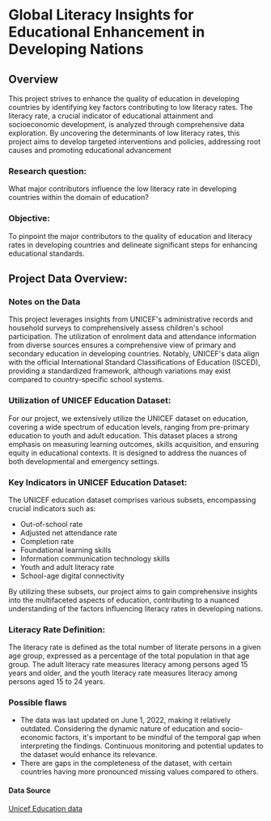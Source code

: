 # Global Literacy Insights for Educational Enhancement in Developing Nations
## Overview

This project strives to enhance the quality of education in developing countries by identifying key factors contributing to low literacy rates. The literacy rate, a crucial indicator of educational attainment and socioeconomic development, is analyzed through comprehensive data exploration. By uncovering the determinants of low literacy rates, this project aims to develop targeted interventions and policies, addressing root causes and promoting educational advancement
### Research question:

What major contributors influence the low literacy rate in developing countries within the domain of education?

### Objective:

To pinpoint the major contributors to the quality of education and literacy rates in developing countries and delineate significant steps for enhancing educational standards.


## Project Data Overview:

### Notes on the Data

This project leverages insights from  UNICEF's administrative records and household surveys to comprehensively assess children's school participation. The utilization of enrolment data and attendance information from diverse sources ensures a comprehensive view of primary and secondary education in developing countries. Notably, UNICEF's data align with the official International Standard Classifications of Education (ISCED), providing a standardized framework, although variations may exist compared to country-specific school systems.

### Utilization of UNICEF Education Dataset:
For our project, we extensively utilize the UNICEF dataset on education, covering a wide spectrum of education levels, ranging from pre-primary education to youth and adult education. This dataset places a strong emphasis on measuring learning outcomes, skills acquisition, and ensuring equity in educational contexts. It is designed to address the nuances of both developmental and emergency settings.

### Key Indicators in UNICEF Education Dataset:
The UNICEF education dataset comprises various subsets, encompassing crucial indicators such as:
- Out-of-school rate
- Adjusted net attendance rate
- Completion rate
- Foundational learning skills
- Information communication technology skills
- Youth and adult literacy rate
- School-age digital connectivity

By utilizing these subsets, our project aims to gain comprehensive insights into the multifaceted aspects of education, contributing to a nuanced understanding of the factors influencing literacy rates in developing nations.

### Literacy Rate Definition:
The literacy rate is defined as the total number of literate persons in a given age group, expressed as a percentage of the total population in that age group. The adult literacy rate measures literacy among persons aged 15 years and older, and the youth literacy rate measures literacy among persons aged 15 to 24 years.

### Possible flaws

<ul>
<li>The data was last updated on June 1, 2022, making it relatively outdated. Considering the dynamic nature of education and socio-economic factors, it's important to be mindful of the temporal gap when interpreting the findings. Continuous monitoring and potential updates to the dataset would enhance its relevance.</li>
<li>There are gaps in the completeness of the dataset, with certain countries having more pronounced missing values compared to others.</li>      
</ul>

#### Data Source

<a href="https://data.unicef.org/topic/education/overview/" target="_blank">Unicef Education data</a>
